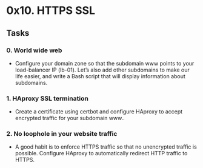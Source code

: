 # 0x10. HTTPS SSL

## Tasks
### 0. World wide web
- Configure your domain zone so that the subdomain www points to your load-balancer IP (lb-01). Let’s also add other subdomains to make our life easier, and write a Bash script that will display information about subdomains.

### 1. HAproxy SSL termination
- Create a certificate using certbot and configure HAproxy to accept encrypted traffic for your subdomain www..

### 2. No loophole in your website traffic
- A good habit is to enforce HTTPS traffic so that no unencrypted traffic is possible. Configure HAproxy to automatically redirect HTTP traffic to HTTPS.
